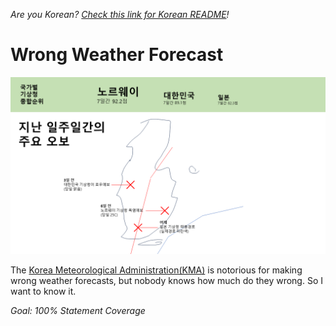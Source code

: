 *Are you Korean? [Check this link for Korean README](./docs/README-korean.md)!*

# Wrong Weather Forecast

![Poor Demo](./assets/demo-but-so-poor.png)

The [Korea Meteorological Administration(KMA)](https://www.kma.go.kr/neng/index.do) is notorious for making wrong weather forecasts, but nobody knows how much do they wrong. So I want to know it. 

*Goal: 100% Statement Coverage*
